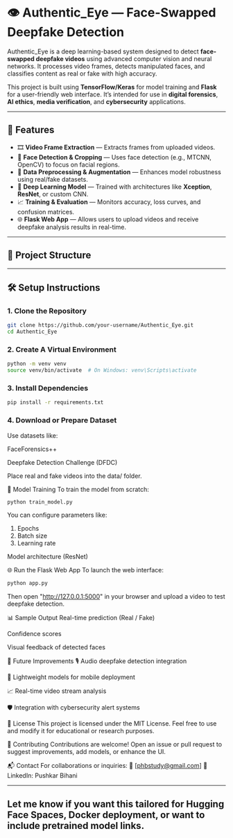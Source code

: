 # 👁️ Authentic_Eye — Face-Swapped Deepfake Detection

Authentic_Eye is a deep learning-based system designed to detect **face-swapped deepfake videos** using advanced computer vision and neural networks. It processes video frames, detects manipulated faces, and classifies content as real or fake with high accuracy.

This project is built using **TensorFlow/Keras** for model training and **Flask** for a user-friendly web interface. It’s intended for use in **digital forensics**, **AI ethics**, **media verification**, and **cybersecurity** applications.

---

## 🚀 Features

- 🎞️ **Video Frame Extraction** — Extracts frames from uploaded videos.
- 🧍 **Face Detection & Cropping** — Uses face detection (e.g., MTCNN, OpenCV) to focus on facial regions.
- 🧪 **Data Preprocessing & Augmentation** — Enhances model robustness using real/fake datasets.
- 🧠 **Deep Learning Model** — Trained with architectures like **Xception**, **ResNet**, or custom CNN.
- 📈 **Training & Evaluation** — Monitors accuracy, loss curves, and confusion matrices.
- 🌐 **Flask Web App** — Allows users to upload videos and receive deepfake analysis results in real-time.

---

## 📁 Project Structure


---

## 🛠️ Setup Instructions

### 1. Clone the Repository

```bash
git clone https://github.com/your-username/Authentic_Eye.git
cd Authentic_Eye
```

### 2.  Create A Virtual Environment


```bash
python -m venv venv
source venv/bin/activate  # On Windows: venv\Scripts\activate
```

### 3. Install Dependencies

```bash
pip install -r requirements.txt
```

### 4. Download or Prepare Dataset

Use datasets like:

FaceForensics++

Deepfake Detection Challenge (DFDC)

Place real and fake videos into the data/ folder.


🧠 Model Training
To train the model from scratch:

```bash
python train_model.py
```
You can configure parameters like:
1) Epochs
2) Batch size
3) Learning rate

Model architecture (ResNet)

🌐 Run the Flask Web App
To launch the web interface:

```bash
python app.py
```
Then open "http://127.0.0.1:5000" in your browser and upload a video to test deepfake detection.

📊 Sample Output
Real-time prediction (Real / Fake)

Confidence scores

Visual feedback of detected faces

📌 Future Improvements
🎙️ Audio deepfake detection integration

🧠 Lightweight models for mobile deployment

📈 Real-time video stream analysis

🛡️ Integration with cybersecurity alert systems

🧾 License
This project is licensed under the MIT License. Feel free to use and modify it for educational or research purposes.

🤝 Contributing
Contributions are welcome! Open an issue or pull request to suggest improvements, add models, or enhance the UI.

📬 Contact
For collaborations or inquiries:
📧 [phbstudy@gmail.com]
🔗 LinkedIn: Pushkar Bihani

---

## Let me know if you want this tailored for Hugging Face Spaces, Docker deployment, or want to include pretrained model links.

